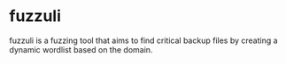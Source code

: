 # fuzzuli
fuzzuli is a fuzzing tool that aims to find critical backup files by creating a dynamic wordlist based on the domain.
